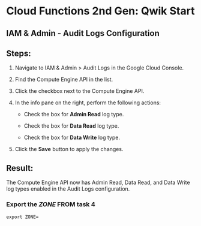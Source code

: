 

# Cloud Functions 2nd Gen: Qwik Start 



## IAM & Admin - Audit Logs Configuration

## Steps:

1. Navigate to IAM & Admin > Audit Logs in the Google Cloud Console.

2. Find the Compute Engine API in the list.

3. Click the checkbox next to the Compute Engine API.

4. In the info pane on the right, perform the following actions:

   - Check the box for **Admin Read** log type.
   
   - Check the box for **Data Read** log type.
   
   - Check the box for **Data Write** log type.

5. Click the **Save** button to apply the changes.

## Result:

The Compute Engine API now has Admin Read, Data Read, and Data Write log types enabled in the Audit Logs configuration.

### Export the ***ZONE*** FROM task 4

```
export ZONE=
```